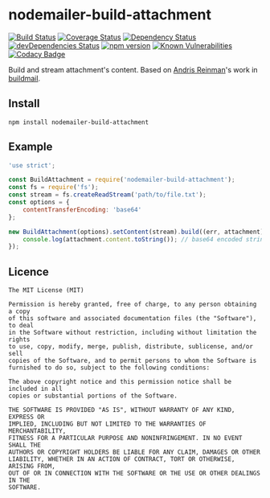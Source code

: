 # nodemailer-build-attachment

[![Build Status](https://travis-ci.org/killmenot/nodemailer-build-attachment.svg?branch=master)](https://travis-ci.org/killmenot/nodemailer-build-attachment)
[![Coverage Status](https://coveralls.io/repos/github/killmenot/nodemailer-build-attachment/badge.svg?branch=master)](https://coveralls.io/github/killmenot/nodemailer-build-attachment?branch=master) [![Dependency Status](https://david-dm.org/killmenot/nodemailer-build-attachment.svg)](https://david-dm.org/killmenot/nodemailer-build-attachment) [![devDependencies Status](https://david-dm.org/killmenot/nodemailer-build-attachment/dev-status.svg)](https://david-dm.org/killmenot/nodemailer-build-attachment?type=dev) [![npm version](https://img.shields.io/npm/v/nodemailer-build-attachment.svg)](https://www.npmjs.com/package/nodemailer-build-attachment) [![Known Vulnerabilities](https://snyk.io/test/npm/nodemailer-build-attachment/badge.svg)](https://snyk.io/test/npm/nodemailer-build-attachment) [![Codacy Badge](https://app.codacy.com/project/badge/Grade/d2aa9ae5eaaa47e3a870dc3bbefc53aa)](https://www.codacy.com/gh/killmenot/nodemailer-build-attachment)

Build and stream attachment's content. Based on [Andris Reinman](https://github.com/andris9)'s work in [buildmail](https://github.com/nodemailer/buildmail).


## Install

```
npm install nodemailer-build-attachment
```


## Example

```javascript
'use strict';

const BuildAttachment = require('nodemailer-build-attachment');
const fs = require('fs');
const stream = fs.createReadStream('path/to/file.txt');
const options = {
    contentTransferEncoding: 'base64'
};

new BuildAttachment(options).setContent(stream).build((err, attachment) => {
    console.log(attachment.content.toString()); // base64 encoded string
});

```


## Licence

    The MIT License (MIT)

    Permission is hereby granted, free of charge, to any person obtaining a copy
    of this software and associated documentation files (the "Software"), to deal
    in the Software without restriction, including without limitation the rights
    to use, copy, modify, merge, publish, distribute, sublicense, and/or sell
    copies of the Software, and to permit persons to whom the Software is
    furnished to do so, subject to the following conditions:

    The above copyright notice and this permission notice shall be included in all
    copies or substantial portions of the Software.

    THE SOFTWARE IS PROVIDED "AS IS", WITHOUT WARRANTY OF ANY KIND, EXPRESS OR
    IMPLIED, INCLUDING BUT NOT LIMITED TO THE WARRANTIES OF MERCHANTABILITY,
    FITNESS FOR A PARTICULAR PURPOSE AND NONINFRINGEMENT. IN NO EVENT SHALL THE
    AUTHORS OR COPYRIGHT HOLDERS BE LIABLE FOR ANY CLAIM, DAMAGES OR OTHER
    LIABILITY, WHETHER IN AN ACTION OF CONTRACT, TORT OR OTHERWISE, ARISING FROM,
    OUT OF OR IN CONNECTION WITH THE SOFTWARE OR THE USE OR OTHER DEALINGS IN THE
    SOFTWARE.
